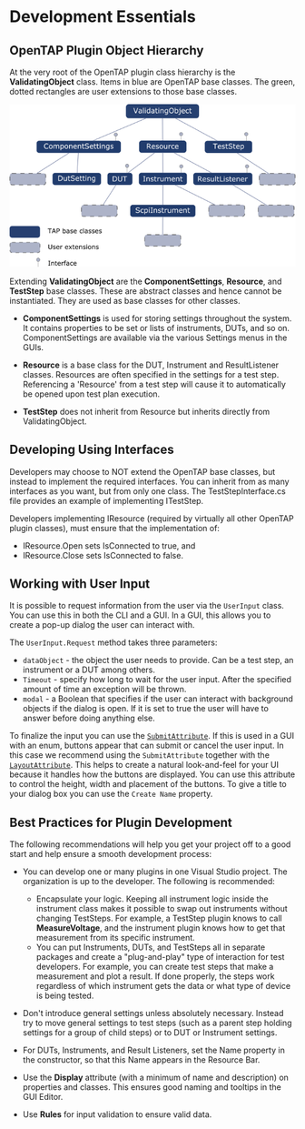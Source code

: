 Development Essentials
==================

## OpenTAP Plugin Object Hierarchy

At the very root of the OpenTAP plugin class hierarchy is the **ValidatingObject** class. Items in blue are OpenTAP base classes. The green, dotted rectangles are user extensions to those base classes.

 ![](./ObjectHierarchy.png)
 
 Extending **ValidatingObject** are the **ComponentSettings**, **Resource**, and **TestStep** base classes. These are abstract classes and hence cannot be instantiated. They are used as base classes for other classes.
 
-	**ComponentSettings** is used for storing settings throughout the system. It contains properties to be set or lists of instruments, DUTs, and so on. ComponentSettings are available via the various Settings menus in the GUIs.

-	**Resource** is a base class for the DUT, Instrument and ResultListener classes. Resources are often specified in the settings for a test step. Referencing a 'Resource' from a test step will cause it to automatically be opened upon test plan execution. 

-	**TestStep** does not inherit from Resource but inherits directly from ValidatingObject.

## Developing Using Interfaces

Developers may choose to NOT extend the OpenTAP base classes, but instead to implement the required interfaces. You can inherit from as many interfaces as you want, but from only one class. The TestStepInterface.cs file provides an example of implementing ITestStep.

Developers implementing IResource (required by virtually all other OpenTAP plugin classes), must ensure that the implementation of:

-	IResource.Open sets IsConnected to true, and 
-	IResource.Close sets IsConnected to false.

## Working with User Input

It is possible to request information from the user via the `UserInput` class. You can use this in both the CLI and a GUI. In a GUI, this allows you to create a pop-up dialog the user can interact with.

The `UserInput.Request` method takes three parameters:

- `dataObject` - the object the user needs to provide. Can be a test step, an instrument or a DUT among others.
- `Timeout` - specify how long to wait for the user input. After the specified amount of time an exception will be thrown.
- `modal` - a Boolean that specifies if the user can interact with background objects if the dialog is open. If it is set to true the user will have to answer before doing anything else.

To finalize the input you can use the [`SubmitAttribute`](../Attributes/Readme.md#submit-attribute). If this is used in a GUI with an enum, buttons appear that can submit or cancel the user input. In this case we recommend using the `SubmitAttribute` together with the [`LayoutAttribute`](../Attributes/Readme.md#layout-attribute). This helps to create a natural look-and-feel for your UI because it handles how the buttons are displayed. You can use this attribute to control the height, width and placement of the buttons. To give a title to your dialog box you can use the `Create Name` property.

## Best Practices for Plugin Development

The following recommendations will help you get your project off to a good start and help ensure a smooth development process:

-	You can develop one or many plugins in one Visual Studio project. The organization is up to the developer. The following is recommended:
    -	Encapsulate your logic. Keeping all instrument logic inside the instrument class makes it possible to swap out instruments without changing TestSteps. For example, a TestStep plugin knows to call **MeasureVoltage**, and the instrument plugin knows how to get that measurement from its specific instrument.  
    -	You can put Instruments, DUTs, and TestSteps all in separate packages and create a "plug-and-play" type of interaction for test developers. For example, you can create test steps that make a measurement and plot a result. If done properly, the steps work regardless of which instrument gets the data or what type of device is being tested.

-	Don't introduce general settings unless absolutely necessary. Instead try to move general settings to test steps (such as a parent step holding settings for a group of child steps) or to DUT or Instrument settings.

-	For DUTs, Instruments, and Result Listeners, set the Name property in the constructor, so that this Name appears in the Resource Bar.

-	Use the **Display** attribute (with a minimum of name and description) on properties and classes. This ensures good naming and tooltips in the GUI Editor.

-	Use **Rules** for input validation to ensure valid data.

